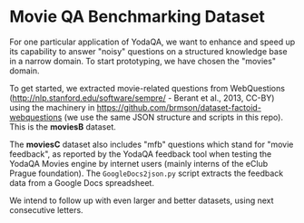 Movie QA Benchmarking Dataset
=============================

For one particular application of YodaQA, we want to enhance and speed up
its capability to answer "noisy" questions on a structured knowledge base
in a narrow domain.  To start prototyping, we have chosen the "movies"
domain.

To get started, we extracted movie-related questions from WebQuestions
(http://nlp.stanford.edu/software/sempre/ - Berant et al., 2013, CC-BY)
using the machinery in https://github.com/brmson/dataset-factoid-webquestions
(we use the same JSON structure and scripts in this repo).
This is the **moviesB** dataset.

The **moviesC** dataset also includes "mfb" questions which stand for
"movie feedback", as reported by the YodaQA feedback tool when testing
the YodaQA Movies engine by internet users (mainly interns of the
eClub Prague foundation).  The ``GoogleDocs2json.py`` script extracts
the feedback data from a Google Docs spreadsheet.

We intend to follow up with even larger and better datasets, using
next consecutive letters.
